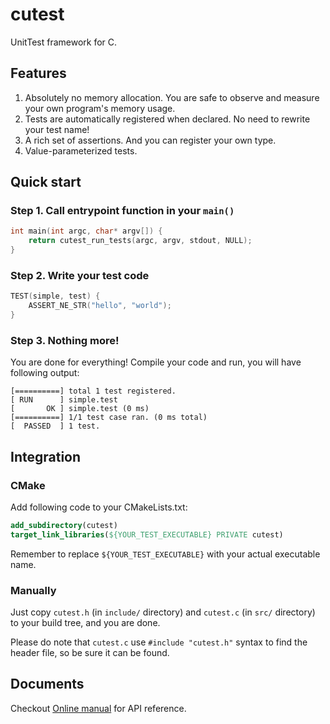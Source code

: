 # cutest
UnitTest framework for C.

## Features

1. Absolutely no memory allocation. You are safe to observe and measure your own program's memory usage.
2. Tests are automatically registered when declared. No need to rewrite your test name!
3. A rich set of assertions. And you can register your own type.
4. Value-parameterized tests.

## Quick start

### Step 1. Call entrypoint function in your `main()`

```c
int main(int argc, char* argv[]) {
    return cutest_run_tests(argc, argv, stdout, NULL);
}
```

### Step 2. Write your test code

```c
TEST(simple, test) {
    ASSERT_NE_STR("hello", "world");
}
```

### Step 3. Nothing more!

You are done for everything! Compile your code and run, you will have following output:

```
[==========] total 1 test registered.
[ RUN      ] simple.test
[       OK ] simple.test (0 ms)
[==========] 1/1 test case ran. (0 ms total)
[  PASSED  ] 1 test.
```

## Integration

### CMake

Add following code to your CMakeLists.txt:

```cmake
add_subdirectory(cutest)
target_link_libraries(${YOUR_TEST_EXECUTABLE} PRIVATE cutest)
```

Remember to replace `${YOUR_TEST_EXECUTABLE}` with your actual executable name.

### Manually

Just copy `cutest.h` (in `include/` directory) and `cutest.c` (in `src/` directory) to your build tree, and you are done.

Please do note that `cutest.c` use `#include "cutest.h"` syntax to find the header file, so be sure it can be found.

## Documents

Checkout [Online manual](https://qgymib.github.io/cutest/) for API reference.
